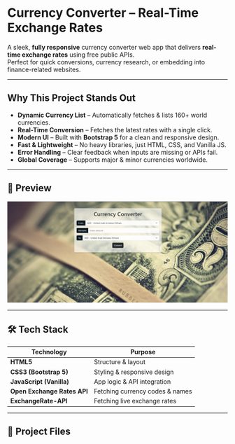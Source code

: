 #  Currency Converter – Real-Time Exchange Rates

A sleek, **fully responsive** currency converter web app that delivers **real-time exchange rates** using free public APIs.  
Perfect for quick conversions, currency research, or embedding into finance-related websites.  

---

##  Why This Project Stands Out
- **Dynamic Currency List** – Automatically fetches & lists 160+ world currencies.
- **Real-Time Conversion** – Fetches the latest rates with a single click.
- **Modern UI** – Built with **Bootstrap 5** for a clean and responsive design.
- **Fast & Lightweight** – No heavy libraries, just HTML, CSS, and Vanilla JS.
- **Error Handling** – Clear feedback when inputs are missing or APIs fail.
- **Global Coverage** – Supports major & minor currencies worldwide.

---

## 📸 Preview

![Currency Converter Preview](screenshot.png)  

---

## 🛠 Tech Stack
| Technology   | Purpose |
|--------------|---------|
| **HTML5**    | Structure & layout |
| **CSS3 (Bootstrap 5)** | Styling & responsive design |
| **JavaScript (Vanilla)** | App logic & API integration |
| **Open Exchange Rates API** | Fetching currency codes & names |
| **ExchangeRate-API** | Fetching live exchange rates |

---

## 📂 Project Files

